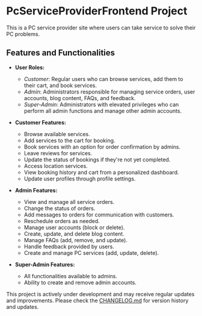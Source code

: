  # PcServiceProviderFrontend Project
 This is a PC service provider site where users can take service to solve their PC problems.

## Features and Functionalities

- **User Roles:**
  - *Customer*: Regular users who can browse services, add them to their cart, and book services.
  - *Admin*: Administrators responsible for managing service orders, user accounts, blog content, FAQs, and feedback.
  - *Super-Admin*: Administrators with elevated privileges who can perform all admin functions and manage other admin accounts.

- **Customer Features:**
  - Browse available services.
  - Add services to the cart for booking.
  - Book services with an option for order confirmation by admins.
  - Leave reviews for services.
  - Update the status of bookings if they're not yet completed.
  - Access location services.
  - View booking history and cart from a personalized dashboard.
  - Update user profiles through profile settings.

- **Admin Features:**
  - View and manage all service orders.
  - Change the status of orders.
  - Add messages to orders for communication with customers.
  - Reschedule orders as needed.
  - Manage user accounts (block or delete).
  - Create, update, and delete blog content.
  - Manage FAQs (add, remove, and update).
  - Handle feedback provided by users.
  - Create and manage PC services (add, update, delete).

- **Super-Admin Features:**
  - All functionalities available to admins.
  - Ability to create and remove admin accounts.



This project is actively under development and may receive regular updates and improvements. Please check the [CHANGELOG.md](link-to-changelog.md) for version history and updates.
